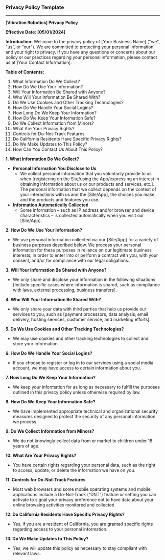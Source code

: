 ### Privacy Policy Template

---

**[Vibration Robotics] Privacy Policy**

**Effective Date: [05/01/2024]**

**Introduction:**
Welcome to the privacy policy of [Your Business Name] ("we", "us", or "our"). We are committed to protecting your personal information and your right to privacy. If you have any questions or concerns about our policy or our practices regarding your personal information, please contact us at [Your Contact Information].

**Table of Contents:**
1. What Information Do We Collect?
2. How Do We Use Your Information?
3. Will Your Information Be Shared with Anyone?
4. Who Will Your Information Be Shared With?
5. Do We Use Cookies and Other Tracking Technologies?
6. How Do We Handle Your Social Logins?
7. How Long Do We Keep Your Information?
8. How Do We Keep Your Information Safe?
9. Do We Collect Information from Minors?
10. What Are Your Privacy Rights?
11. Controls for Do-Not-Track Features
12. Do California Residents Have Specific Privacy Rights?
13. Do We Make Updates to This Policy?
14. How Can You Contact Us About This Policy?

**1. What Information Do We Collect?**
- **Personal Information You Disclose to Us**
   - We collect personal information that you voluntarily provide to us when [registering on the Site/using the App/expressing an interest in obtaining information about us or our products and services, etc.]. The personal information that we collect depends on the context of your interactions with us and the [Site/App], the choices you make, and the products and features you use.
- **Information Automatically Collected**
   - Some information – such as IP address and/or browser and device characteristics – is collected automatically when you visit our [Site/App].

**2. How Do We Use Your Information?**
- We use personal information collected via our [Site/App] for a variety of business purposes described below. We process your personal information for these purposes in reliance on our legitimate business interests, in order to enter into or perform a contract with you, with your consent, and/or for compliance with our legal obligations.

**3. Will Your Information Be Shared with Anyone?**
- We only share and disclose your information in the following situations: [Include specific cases where information is shared, such as compliance with laws, external processing, business transfers].

**4. Who Will Your Information Be Shared With?**
- We only share your data with third parties that help us provide our services to you, such as [payment processors, data analysis, email delivery, hosting services, customer service, and marketing efforts].

**5. Do We Use Cookies and Other Tracking Technologies?**
- We may use cookies and other tracking technologies to collect and store your information.

**6. How Do We Handle Your Social Logins?**
- If you choose to register or log in to our services using a social media account, we may have access to certain information about you.

**7. How Long Do We Keep Your Information?**
- We keep your information for as long as necessary to fulfill the purposes outlined in this privacy policy unless otherwise required by law.

**8. How Do We Keep Your Information Safe?**
- We have implemented appropriate technical and organizational security measures designed to protect the security of any personal information we process.

**9. Do We Collect Information from Minors?**
- We do not knowingly collect data from or market to children under 18 years of age.

**10. What Are Your Privacy Rights?**
- You have certain rights regarding your personal data, such as the right to access, update, or delete the information we have on you.

**11. Controls for Do-Not-Track Features**
- Most web browsers and some mobile operating systems and mobile applications include a Do-Not-Track (“DNT”) feature or setting you can activate to signal your privacy preference not to have data about your online browsing activities monitored and collected.

**12. Do California Residents Have Specific Privacy Rights?**
- Yes, if you are a resident of California, you are granted specific rights regarding access to your personal information.

**13. Do We Make Updates to This Policy?**
- Yes, we will update this policy as necessary to stay compliant with relevant laws.

